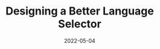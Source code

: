 ---
date: 2022-05-04
permalink: false
publisher: smashingmag
tags:
  - design
  - usability
  - internationalization
  - localization
target_url: https://www.smashingmagazine.com/2022/05/designing-better-language-selector/
title: Designing a Better Language Selector
---